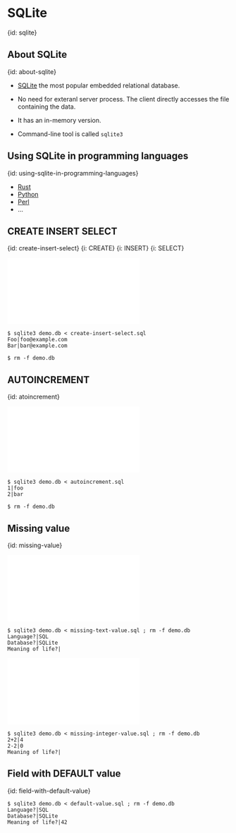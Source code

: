 # SQLite
{id: sqlite}


## About SQLite
{id: about-sqlite}

* [SQLite](https://sqlite.org/) the most popular embedded relational database.
* No need for exteranl server process. The client directly accesses the file containing the data.
* It has an in-memory version.

* Command-line tool is called `sqlite3`


## Using SQLite in programming languages
{id: using-sqlite-in-programming-languages}

* [Rust](https://rust.code-maven.com/slides/rust/sqlite)
* [Python](https://slides.code-maven.com/python/sqlite)
* [Perl](https://slides.code-maven.com/perl/perl-dbi)
* ...

## CREATE INSERT SELECT
{id: create-insert-select}
{i: CREATE}
{i: INSERT}
{i: SELECT}

![](examples/create-insert-select.sql)

```
$ sqlite3 demo.db < create-insert-select.sql
Foo|foo@example.com
Bar|bar@example.com

$ rm -f demo.db
```

## AUTOINCREMENT
{id: atoincrement}

![](examples/autoincrement.sql)

```
$ sqlite3 demo.db < autoincrement.sql
1|foo
2|bar

$ rm -f demo.db
```

## Missing value
{id: missing-value}

![](examples/missing-text-value.sql)

```
$ sqlite3 demo.db < missing-text-value.sql ; rm -f demo.db
Language?|SQL
Database?|SQLite
Meaning of life?|
```

![](examples/missing-integer-value.sql)

```
$ sqlite3 demo.db < missing-integer-value.sql ; rm -f demo.db
2+2|4
2-2|0
Meaning of life?|
```

## Field with DEFAULT value
{id: field-with-default-value}


```
$ sqlite3 demo.db < default-value.sql ; rm -f demo.db
Language?|SQL
Database?|SQLite
Meaning of life?|42
```
